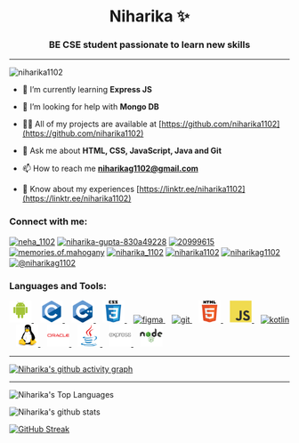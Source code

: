 <h1 align="center">Niharika ✨</h1>
<h3 align="center">BE CSE student passionate to learn new skills</h3>

<hr>

<p align="left"> <img src="https://komarev.com/ghpvc/?username=niharika1102&label=Profile%20views&color=0e19b4&style=flat-square" alt="niharika1102" /> </p>

- 🌱 I’m currently learning **Express JS**

- 🤝 I’m looking for help with **Mongo DB**

- 👨‍💻 All of my projects are available at [https://github.com/niharika1102](https://github.com/niharika1102)

- 💬 Ask me about **HTML, CSS, JavaScript, Java and Git**

- 📫 How to reach me **niharikag1102@gmail.com**

- 📄 Know about my experiences [https://linktr.ee/niharika1102](https://linktr.ee/niharika1102)

<!-- <p align="left"> <a href="https://github.com/ryo-ma/github-profile-trophy"><img src="https://github-profile-trophy.vercel.app/?username=niharika1102" alt="niharika1102" /></a> </p> -->

<h3 align="left">Connect with me:</h3>
<p align="left">
<a href="https://twitter.com/neha_1102" target="blank"><img align="center" src="https://raw.githubusercontent.com/rahuldkjain/github-profile-readme-generator/master/src/images/icons/Social/twitter.svg" alt="neha_1102" height="30" width="40" /></a>
<a href="https://linkedin.com/in/niharika-gupta-830a49228" target="blank"><img align="center" src="https://raw.githubusercontent.com/rahuldkjain/github-profile-readme-generator/master/src/images/icons/Social/linked-in-alt.svg" alt="niharika-gupta-830a49228" height="30" width="40" /></a>
<a href="https://stackoverflow.com/users/20999615" target="blank"><img align="center" src="https://raw.githubusercontent.com/rahuldkjain/github-profile-readme-generator/master/src/images/icons/Social/stack-overflow.svg" alt="20999615" height="30" width="40" /></a>
<a href="https://instagram.com/neha._1102" target="blank"><img align="center" src="https://raw.githubusercontent.com/rahuldkjain/github-profile-readme-generator/master/src/images/icons/Social/instagram.svg" alt="memories.of.mahogany" height="30" width="40" /></a>
<a href="https://www.codechef.com/users/niharika_1102" target="blank"><img align="center" src="https://cdn.jsdelivr.net/npm/simple-icons@3.1.0/icons/codechef.svg" alt="niharika_1102" height="30" width="40" /></a>
<a href="https://www.hackerrank.com/niharika1102" target="blank"><img align="center" src="https://raw.githubusercontent.com/rahuldkjain/github-profile-readme-generator/master/src/images/icons/Social/hackerrank.svg" alt="niharika1102" height="30" width="40" /></a>
<a href="https://www.leetcode.com/niharikag1102" target="blank"><img align="center" src="https://raw.githubusercontent.com/rahuldkjain/github-profile-readme-generator/master/src/images/icons/Social/leet-code.svg" alt="niharikag1102" height="30" width="40" /></a>
<a href="https://www.hackerearth.com/@niharikag1102" target="blank"><img align="center" src="https://raw.githubusercontent.com/rahuldkjain/github-profile-readme-generator/master/src/images/icons/Social/hackerearth.svg" alt="@niharikag1102" height="30" width="40"/></a>
</p>

<h3 align="left">Languages and Tools:</h3>
<p align="left"> 
<a href="https://developer.android.com" target="_blank" rel="noreferrer"> <img src="https://raw.githubusercontent.com/devicons/devicon/master/icons/android/android-original-wordmark.svg" alt="android" width="40" height="40"/> </a> &nbsp;&nbsp;
<a href="https://www.cprogramming.com/" target="_blank" rel="noreferrer"> <img src="https://raw.githubusercontent.com/devicons/devicon/master/icons/c/c-original.svg" alt="c" width="40" height="40"/> </a> &nbsp;&nbsp;
<a href="https://www.w3schools.com/cpp/" target="_blank" rel="noreferrer"> <img src="https://raw.githubusercontent.com/devicons/devicon/master/icons/cplusplus/cplusplus-original.svg" alt="cplusplus" width="40" height="40"/> </a> &nbsp;&nbsp;
<a href="https://www.w3schools.com/css/" target="_blank" rel="noreferrer"> <img src="https://raw.githubusercontent.com/devicons/devicon/master/icons/css3/css3-original-wordmark.svg" alt="css3" width="40" height="40"/> </a>&nbsp;&nbsp;
<a href="https://www.figma.com/" target="_blank" rel="noreferrer"> <img src="https://www.vectorlogo.zone/logos/figma/figma-icon.svg" alt="figma" width="40" height="40"/> </a> &nbsp;&nbsp;
<a href="https://git-scm.com/" target="_blank" rel="noreferrer"> <img src="https://www.vectorlogo.zone/logos/git-scm/git-scm-icon.svg" alt="git" width="40" height="40"/> </a> &nbsp;&nbsp;
<a href="https://www.w3.org/html/" target="_blank" rel="noreferrer"> <img src="https://raw.githubusercontent.com/devicons/devicon/master/icons/html5/html5-original-wordmark.svg" alt="html5" width="40" height="40"/> </a> &nbsp;&nbsp;
<a href="https://developer.mozilla.org/en-US/docs/Web/JavaScript" target="_blank" rel="noreferrer"> <img src="https://raw.githubusercontent.com/devicons/devicon/master/icons/javascript/javascript-original.svg" alt="javascript" width="40" height="40"/> </a> &nbsp;&nbsp;
<a href="https://kotlinlang.org" target="_blank" rel="noreferrer"> <img src="https://www.vectorlogo.zone/logos/kotlinlang/kotlinlang-icon.svg" alt="kotlin" width="40" height="40"/> </a> &nbsp;&nbsp;
<a href="https://www.linux.org/" target="_blank" rel="noreferrer"> <img src="https://raw.githubusercontent.com/devicons/devicon/master/icons/linux/linux-original.svg" alt="linux" width="40" height="40"/> </a> &nbsp;&nbsp;
<!-- <a href="https://www.mysql.com/" target="_blank" rel="noreferrer"> <img src="https://raw.githubusercontent.com/devicons/devicon/master/icons/mysql/mysql-original-wordmark.svg" alt="mysql" width="40" height="40"/></a> &nbsp;&nbsp; -->
<a href="https://www.oracle.com/" target="_blank" rel="noreferrer"> <img src="https://raw.githubusercontent.com/devicons/devicon/master/icons/oracle/oracle-original.svg" alt="oracle" width="40" height="40"/> </a> &nbsp;&nbsp;
<a href="https://www.java.com" target="_blank" rel="noreferrer"> <img src="https://raw.githubusercontent.com/devicons/devicon/master/icons/java/java-original.svg" alt="java" width="40" height="40"/> </a>&nbsp;&nbsp;
<a href="https://expressjs.com" target="_blank" rel="noreferrer"> <img src="https://raw.githubusercontent.com/devicons/devicon/master/icons/express/express-original-wordmark.svg" alt="express" width="40" height="40"/> </a> &nbsp;&nbsp;
<a href="https://nodejs.org" target="_blank" rel="noreferrer"> <img src="https://raw.githubusercontent.com/devicons/devicon/master/icons/nodejs/nodejs-original-wordmark.svg" alt="nodejs" width="40" height="40"/> </a> </p>

<hr>

<!-- [![Niharika's github activity graph](https://github-readme-activity-graph.cyclic.app/graph?username=niharika1102&theme=react)](https://github.com/niharika1102/github-readme-activity-graph) -->

[![Niharika's github activity graph](https://github-readme-activity-graph.vercel.app/graph?username=niharika1102&theme=react)](https://github.com/niharika1102/github-readme-activity-graph)

<hr>

<!-- <a href=""> <img align="center" src="(https://github-readme-stats.vercel.app/api/top-langs/?username=niharika1102&theme=react)](https://github.com/niharika1102/github-readme-stats)"/> </a> -->

![Niharika's Top Languages](https://github-readme-stats.vercel.app/api/top-langs/?username=niharika1102&size_weight=0.5&count_weight=0.5&theme=react&layout=donut)

<!-- ![Niharika's GitHub stats](https://github-readme-stats.vercel.app/api?username=niharika1102&show_icons=true&theme=react) -->

<!-- [![GitHub stats](https://github-readme-stats.vercel.app/api?username=niharika1102&count_private=true&theme=react)](https://github.com/niharika1102/github-readme-stats)
 -->
![Niharika's github stats](https://github-readme-stats2-blush.vercel.app/api?username=niharika1102&theme=react&showicons=true)

<!-- [![GitHub Streak](https://github-readme-streak-stats.herokuapp.com?user=niharika1102&theme=react)](https://git.io/streak-stats) -->

[![GitHub Streak](https://streak-stats.demolab.com?user=niharika1102&theme=react)](https://git.io/streak-stats)

<!-- <hr>

![snake gif](https://github.com/niharika1102/niharika1102/blob/output/github-contribution-grid-snake.svg) -->
